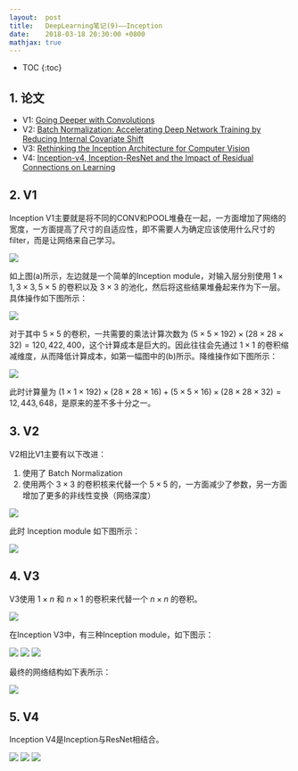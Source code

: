 ```yaml
---
layout:  post
title:   DeepLearning笔记(9)——Inception
date:    2018-03-18 20:30:00 +0800
mathjax: true
---
```


* TOC
{:toc}

## 1. 论文

- V1: [Going Deeper with Convolutions](https://arxiv.org/abs/1409.4842)
- V2: [Batch Normalization: Accelerating Deep Network Training by Reducing Internal Covariate Shift](https://arxiv.org/abs/1502.03167)
- V3: [Rethinking the Inception Architecture for Computer Vision](https://arxiv.org/abs/1512.00567)
- V4: [Inception-v4, Inception-ResNet and the Impact of Residual Connections on Learning](https://arxiv.org/abs/1602.07261)

## 2. V1

Inception V1主要就是将不同的CONV和POOL堆叠在一起，一方面增加了网络的宽度，一方面提高了尺寸的自适应性，即不需要人为确定应该使用什么尺寸的filter，而是让网络来自己学习。

![]({{site.baseurl}}/assets/img/2018/03/18/9-1.png)

如上图(a)所示，左边就是一个简单的Inception module，对输入层分别使用 $1\times1,3\times3,5\times5$ 的卷积以及 $3\times3$ 的池化，然后将这些结果堆叠起来作为下一层。具体操作如下图所示：

![]({{site.baseurl}}/assets/img/2018/03/18/9-2.png)

对于其中 $5\times5$ 的卷积，一共需要的乘法计算次数为 $(5\times5\times192)\times(28\times28\times32)=120,422,400$，这个计算成本是巨大的。因此往往会先通过 $1\times1$ 的卷积缩减维度，从而降低计算成本，如第一幅图中的(b)所示。降维操作如下图所示：

![]({{site.baseurl}}/assets/img/2018/03/18/9-3.png)

此时计算量为 $(1\times1\times192)\times(28\times28\times16)+(5\times5\times16)\times(28\times28\times32)=12,443,648$，是原来的差不多十分之一。

## 3. V2

V2相比V1主要有以下改进：

1. 使用了 Batch Normalization
2. 使用两个 $3\times3$ 的卷积核来代替一个 $5\times5$ 的，一方面减少了参数，另一方面增加了更多的非线性变换（网络深度）

<img src="{{site.baseurl}}/assets/img/2018/03/18/9-4.png" style="max-width: 400px;">

此时 Inception module 如下图所示：

<img src="{{site.baseurl}}/assets/img/2018/03/18/9-5.png" style="max-width: 400px;">


## 4. V3

V3使用 $1\times n$ 和 $n\times1$ 的卷积来代替一个 $n\times n$ 的卷积。

<img src="{{site.baseurl}}/assets/img/2018/03/18/9-6.png" style="max-width: 400px;">

在Inception V3中，有三种Inception module，如下图示：

<img src="{{site.baseurl}}/assets/img/2018/03/18/9-7.png" style="max-width: 400px;">
<img src="{{site.baseurl}}/assets/img/2018/03/18/9-8.png" style="max-width: 400px;">
<img src="{{site.baseurl}}/assets/img/2018/03/18/9-9.png" style="max-width: 400px;">

最终的网络结构如下表所示：

![]({{site.baseurl}}/assets/img/2018/03/18/9-10.png)

## 5. V4

Inception V4是Inception与ResNet相结合。

<img src="{{site.baseurl}}/assets/img/2018/03/18/9-11.png" style="max-width: 400px;">
<img src="{{site.baseurl}}/assets/img/2018/03/18/9-12.png" style="max-width: 400px;">
<img src="{{site.baseurl}}/assets/img/2018/03/18/9-13.png" style="max-width: 400px;">